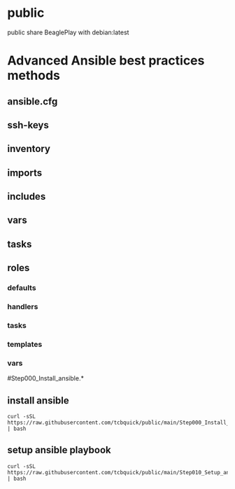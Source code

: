# public
public share
BeaglePlay with debian:latest

# Advanced Ansible best practices methods
## ansible.cfg

## ssh-keys

## inventory

## imports

## includes

## vars

## tasks

## roles
### defaults
### handlers
### tasks
### templates
### vars

#Step000_Install_ansible.*
## install ansible
```
curl -sSL https://raw.githubusercontent.com/tcbquick/public/main/Step000_Install_ansible.sh | bash
```
## setup ansible playbook
```
curl -sSL https://raw.githubusercontent.com/tcbquick/public/main/Step010_Setup_ansible.sh | bash
```
